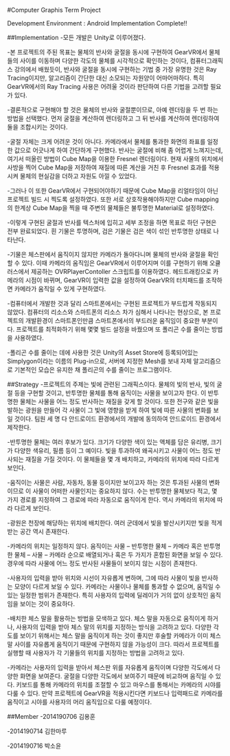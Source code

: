 #Computer Graphis Term Project

Development Environment : Android
Implementation Complete!!


##Implementation
-모든 개발은 Unity로 이루어졌다.

-본 프로젝트의 주된 목표는 물체의 반사와 굴절을 동시에 구현하여 GearVR에서 물체들의 사이를 이동하며 다양한 각도의 물체를 시각적으로 확인하는 것이다, 컴퓨터그래픽스 강의에서 배웠듯이, 반사와 굴절을 동시에 구현하는 기법 중 가장 유명한 것은 Ray Tracing이지만, 알고리즘이 간단한 대신 소모되는 자원양이 어마어마하다. 특히 GearVR에서의 Ray Tracing 사용은 어려울 것이라 판단하여 다른 기법을 고려할 필요가 있다.

-결론적으로 구현해야 할 것은 물체의 반사와 굴절뿐이므로, 아예 렌더링을 두 번 하는 방법을 선택했다. 먼저 굴절을 계산하여 렌더링하고 그 뒤 반사를 계산하여 렌더링하여 둘을 조합시키는 것이다.

-굴절 자체는 크게 어려운 것이 아니다. 카메라에서 물체를 통과한 화면의 좌표를 일정한 값으로 어긋나게 하여 간단하게 구현했다. 반사는 굴절에 비해 좀 어렵게 느껴지는데, 여기서 떠올린 방법이 Cube Map을 이용한 Fresnel 렌더링이다. 현재 사물의 위치에서 사방을 찍어 Cube Map을 저장하여 재질에 따른 계산을 거친 후 Fresnel 효과를 적용시켜 물체의 현실감을 더하고 자원도 아낄 수 있었다.

-그러나 이 또한 GearVR에서 구현되어야하기 때문에 Cube Map을 리얼타임이 아닌 프로젝트 빌드 시 찍도록 설정하였다. 또한 서로 상호작용해야하지만 Cube mapping의 한계상 Cube Map을 찍을 때 주변의 물체들은 불투명한 Material로 설정하였다.

-이렇게 구현된 굴절과 반사를 텍스처에 입히고 세부 조정을 하면 목표로 하던 구현은 전부 완료되었다. 흰 기물은 투명하며, 검은 기물은 검은 색이 섞인 반투명한 상태로 나타난다.

-기물은 체스판에서 움직이지 않지만 카메라가 돌아다니며 물체의 반사와 굴절을 확인할 수 있다. 이때 카메라의 움직임은 GearVR에서 이루어지며 이를 구현하기 위해 오큘러스에서 제공하는 OVRPlayerContoller 스크립트를 이용하였다. 헤드트래킹으로 카메라의 시점이 바뀌며, GearVR이 입력한 값을 설정하여 GearVR의 터치패드를 조작하면 카메라가 움직일 수 있게 구현하였다.

-컴퓨터에서 개발한 것과 달리 스마트폰에서는 구현된 프로젝트가 부드럽게 작동되지 않았다. 컴퓨터의 리소스와 스마트폰의 리소스 차가 심해서 나타나는 현상으로, 본 프로젝트의 개발환경이 스마트폰인만큼 스마트폰에서의 부드러운 움직임이 중요한 부분이다. 프로젝트를 최적화하기 위해 몇몇 빌드 설정을 바꿨으며 또 폴리곤 수를 줄이는 방법을 사용하였다.

-폴리곤 수를 줄이는 데에 사용한 것은 Unity의 Asset Store에 등록되어있는 Simplygon이라는 이름의 Plug-in으로, 서버에 지정한 Mesh를 보내 자체 알고리즘으로 기본적인 모습은 유지한 채 폴리곤의 수를 줄이는 프로그램이다.

##Strategy
-프로젝트의 주제는 빛에 관련된 그래픽스이다. 물체의 빛의 반사, 빛의 굴절 등을 구현할 것이고, 반투명한 물체를 통해 움직이는 사물을 보이고자 한다. 이 반투명한 물체는 사물을 어느 정도 반사하는 재질을 갖게 할 것이다. 또한 전구와 같은 빛을 발하는 광원을 만들어 각 사물이 그 빛에 영향을 받게 하여 빛에 따른 사물의 변화를 보일 것이다. 팀원 세 명 다 안드로이드 환경에서의 개발에 동의하여 안드로이드 환경에서 제작한다.

-반투명한 물체는 여러 후보가 있다. 크기가 다양한 색이 있는 액체를 담은 유리병, 크기가 다양한 색유리, 필름 등이 그 예이다. 빛을 투과하여 왜곡시키고 사물이 어느 정도 반사되는 재질을 가질 것이다. 이 물체들을 몇 개 배치하고, 카메라의 위치에 따라 다르게 보인다.

-움직이는 사물은 사람, 자동차, 동물 등이지만 보이고자 하는 것은 투과된 사물의 변화이므로 이 사물이 어떠한 사물인지는 중요하지 않다. 수는 반투명한 물체보다 적고, 몇 가지 경로를 지정하여 그 경로에 따라 자동으로 움직이게 한다. 역시 카메라의 위치에 따라 다르게 보인다.

-광원은 천장에 해당하는 위치에 배치한다. 여러 군데에서 빛을 발산시키지만 빛을 적게 받는 공간 역시 존재한다.

-카메라의 위치는 일정하지 않다. 움직이는 사물 – 반투명한 물체 – 카메라 혹은 반투명한 물체 – 사물 – 카메라 순으로 배열되거나 혹은 두 가지가 혼합된 화면을 보일 수 있다. 경우에 따라 사물에 어느 정도 반사된 사물들이 보이지 않는 시점이 존재한다.

-사용자의 입력을 받아 위치와 시선이 자유롭게 변하며, 그에 따라 사물이 빛을 반사하는 모양이 다르게 보일 수 있다. 카메라는 사물이나 물체를 통과할 수 없으며, 움직일 수 있는 일정한 범위가 존재한다. 특히 사용자의 입력에 딜레이가 거의 없이 상호적인 움직임을 보이는 것이 중요하다.

-배치한 체스 말을 활용하는 방법을 모색하고 있다. 체스 말을 자동으로 움직이게 하거나, 사용자의 입력을 받아 체스 말의 위치를 지정하는 방식을 고려하고 있다. 다양한 각도를 보이기 위해서는 체스 말을 움직이게 하는 것이 좋지만 후술할 카메라가 이미 체스 말 사이를 자유롭게 움직이기 때문에 구현하지 않을 가능성이 크다. 따라서 프로젝트를 실행할 때 사용자가 각 기물들의 위치를 지정하는 방법을 고려하고 있다.

-카메라는 사용자의 입력을 받아서 체스판 위를 자유롭게 움직이며 다양한 각도에서 다양한 화면을 보여준다. 굴절을 다양한 각도에서 보여주기 때문에 비교하며 움직일 수 있다. 키보드를 통해 카메라의 위치를 조절할 수 있고 마우스를 통해서는 카메라의 시야를 다룰 수 있다. 만약 프로젝트에 GearVR을 적용시킨다면 키보드나 입력패드로 카메라를 움직이고 시야를 사용자의 머리 움직임으로 다룰 예정이다.

##Member
-2014190706 김용훈

-2014190714 김한마루

-2014190716 박소윤